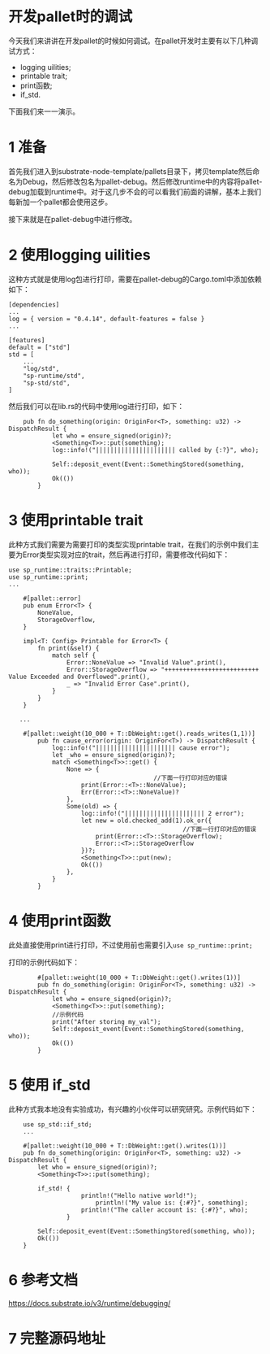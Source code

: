 # 开发pallet时的调试

今天我们来讲讲在开发pallet的时候如何调试。在pallet开发时主要有以下几种调试方式：
* logging uilities;
* printable trait;
* print函数;
* if_std.

下面我们来一一演示。

# 1 准备
首先我们进入到substrate-node-template/pallets目录下，拷贝template然后命名为Debug，然后修改包名为pallet-debug。然后修改runtime中的内容将pallet-debug加载到runtime中。对于这几步不会的可以看我们前面的讲解，基本上我们每新加一个pallet都会使用这步。

接下来就是在pallet-debug中进行修改。

# 2 使用logging uilities
这种方式就是使用log包进行打印，需要在pallet-debug的Cargo.toml中添加依赖如下：
```
[dependencies]
...
log = { version = "0.4.14", default-features = false }
...

[features]
default = ["std"]
std = [
	...
	"log/std",
	"sp-runtime/std",
	"sp-std/std",
]
```
然后我们可以在lib.rs的代码中使用log进行打印，如下：
```
	pub fn do_something(origin: OriginFor<T>, something: u32) -> DispatchResult {
			let who = ensure_signed(origin)?;
			<Something<T>>::put(something);
			log::info!("|||||||||||||||||||||| called by {:?}", who);
			
			Self::deposit_event(Event::SomethingStored(something, who));
			Ok(())
		}
```

# 3 使用printable trait

此种方式我们需要为需要打印的类型实现printable trait，在我们的示例中我们主要为Error类型实现对应的trait，然后再进行打印，需要修改代码如下：
```
use sp_runtime::traits::Printable;
use sp_runtime::print;
...

	#[pallet::error]
	pub enum Error<T> {
		NoneValue,
		StorageOverflow,
	}

	impl<T: Config> Printable for Error<T> {
        fn print(&self) {
            match self {
                Error::NoneValue => "Invalid Value".print(),
                Error::StorageOverflow => "++++++++++++++++++++++++++ Value Exceeded and Overflowed".print(),
                _ => "Invalid Error Case".print(),
            }
        }
    }
    
   ...
   
   	#[pallet::weight(10_000 + T::DbWeight::get().reads_writes(1,1))]
		pub fn cause_error(origin: OriginFor<T>) -> DispatchResult {
			log::info!("|||||||||||||||||||||| cause error");
			let _who = ensure_signed(origin)?;
			match <Something<T>>::get() {
				None => { 
                                        //下面一行打印对应的错误
					print(Error::<T>::NoneValue);
					Err(Error::<T>::NoneValue)? 
				},
				Some(old) => {
					log::info!("|||||||||||||||||||||| 2 error");
					let new = old.checked_add(1).ok_or({
                                                //下面一行打印对应的错误
						print(Error::<T>::StorageOverflow);  
						Error::<T>::StorageOverflow
					})?;
					<Something<T>>::put(new);
					Ok(())
				},
			}
		}
```

# 4 使用print函数
此处直接使用print进行打印，不过使用前也需要引入```use sp_runtime::print;```

打印的示例代码如下：
```
		#[pallet::weight(10_000 + T::DbWeight::get().writes(1))]
		pub fn do_something(origin: OriginFor<T>, something: u32) -> DispatchResult {
			let who = ensure_signed(origin)?;
			<Something<T>>::put(something);
			//示例代码
			print("After storing my_val");
			Self::deposit_event(Event::SomethingStored(something, who));
			Ok(())
		}
```

# 5 使用 if_std
此种方式我本地没有实验成功，有兴趣的小伙伴可以研究研究。示例代码如下：
```
	use sp_std::if_std;
	...
	
	#[pallet::weight(10_000 + T::DbWeight::get().writes(1))]
	pub fn do_something(origin: OriginFor<T>, something: u32) -> DispatchResult {
		let who = ensure_signed(origin)?;
		<Something<T>>::put(something);

		if_std! {
                	println!("Hello native world!");
                        println!("My value is: {:#?}", something);
                	println!("The caller account is: {:#?}", who);
            	}

		Self::deposit_event(Event::SomethingStored(something, who));
		Ok(())
	}
```

# 6 参考文档

https://docs.substrate.io/v3/runtime/debugging/

# 7 完整源码地址



